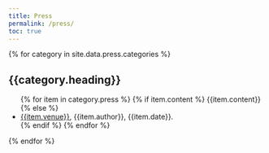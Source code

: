 ```yaml
---
title: Press
permalink: /press/
toc: true
---
```


{% for category in site.data.press.categories %}
  <h2 id="{{category.heading}}">{{category.heading}}</h2>
  <ul>
  {% for item in category.press %}
  {% if item.content %}
    {{item.content}}
  {% else %}
    <li><a href="{{item.url}}" target="_blank">{{item.venue}}</a>, {{item.author}}, {{item.date}}.</li>
  {% endif %}
  {% endfor %}
  </ul>
{% endfor %}